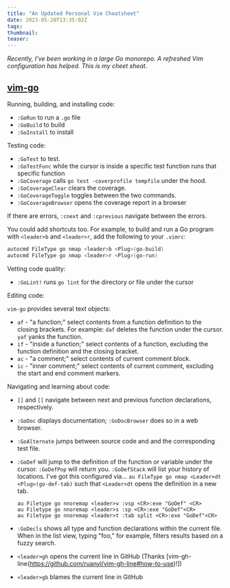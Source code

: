 ```yaml
---
title: "An Updated Personal Vim Cheatsheet"
date: 2023-05-20T13:35:02Z
tags:
thumbnail:
teaser:
---
```


_Recently, I've been working in a large Go monorepo. A refreshed Vim
configuration has helped. This is my cheet sheat_.

## [vim-go](https://github.com/fatih/vim-go)

Running, building, and installing code:

* `:GoRun` to run a `.go` file
* `:GoBuild` to build
* `:GoInstall` to install

Testing code:

* `:GoTest` to test.
* `:GoTestFunc` while the cursor is inside a specific test function runs that specific function
* `:GoCoverage` calls `go test -coverprofile tempfile` under the hood.
* `:GoCoverageClear` clears the coverage.
* `:GoCoverageToggle` toggles between the two commands.
* `:GoCoverageBrowser` opens the coverage report in a browser

If there are errors, `:cnext` and `:cprevious` navigate between the errors.

You could add shortcuts too. For example, to build and run a Go program with `<leader>b` and `<leader>r`, add the following to your `.vimrc`:

```bash
autocmd FileType go nmap <leader>b <Plug>(go-build)
autocmd FileType go nmap <leader>r <Plug>(go-run)
```

Vetting code quality:

* `:GoLint!` runs `go lint` for the directory or file under the cursor

Editing code:

`vim-go` provides several text objects:

* `af` - "a function;" select contents from a function definition to the closing brackets. For example: `daf` deletes the function under the cursor. `yaf` yanks the function.
* `if` - "inside a function;" select contents of a function, excluding the function definition and the closing bracket.
* `ac` - "a comment;" select contents of current comment block.
* `ic` - "inner comment;" select contents of current comment, excluding the start and end comment markers.

Navigating and learning about code:

* `]]` and `[[` navigate between next and previous function declarations, respectively.
* `:GoDoc` displays documentation; `:GoDocBrowser` does so in a web browser.
* `:GoAlternate` jumps between source code and and the corresponding test file.
* `:GoDef` will jump to the definition of the function or variable under the cursor. `:GoDefPop` will return you. `:GoDefStack` will list your history of locations. I've got this configured via... `au FileType go nmap <Leader>dt <Plug>(go-def-tab)` such that `<Leader>dt` opens the definition in a new tab.

    ```
    au Filetype go nnoremap <leader>v :vsp <CR>:exe "GoDef" <CR>
    au Filetype go nnoremap <leader>s :sp <CR>:exe "GoDef"<CR>
    au Filetype go nnoremap <leader>t :tab split <CR>:exe "GoDef"<CR>
    ```
* `:GoDecls` shows all type and function declarations within the current file. When in the list view, typing "foo," for example, filters results based on a fuzzy search.

* `<leader>gh` opens the current line in GitHub (Thanks [vim-gh-line(https://github.com/ruanyl/vim-gh-line#how-to-use)!])
* `<leader>gb` blames the current line in GitHub
